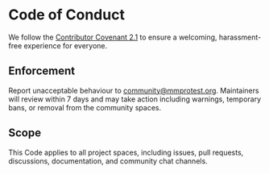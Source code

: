 # Code of Conduct

We follow the [Contributor Covenant 2.1](https://www.contributor-covenant.org/version/2/1/code_of_conduct/) to ensure a welcoming, harassment-free experience for everyone.

## Enforcement

Report unacceptable behaviour to community@mmprotest.org. Maintainers will review within 7 days and may take action including warnings, temporary bans, or removal from the community spaces.

## Scope

This Code applies to all project spaces, including issues, pull requests, discussions, documentation, and community chat channels.
